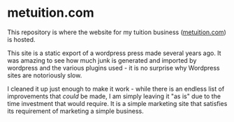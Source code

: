 # metuition.com

This repository is where the website for my tuition business ([metuition.com](https://metuition.com)) is hosted.

This site is a static export of a wordpress press made several years ago. It was amazing to see how much junk is generated and imported by wordpress and the various plugins used - it is no surprise why Wordpress sites are notoriously slow.

I cleaned it up just enough to make it work - while there is an endless list of improvements that *could* be made, I am simply leaving it "as is" due to the time investment that would require. It is a simple marketing site that satisfies its requirement of marketing a simple business.

